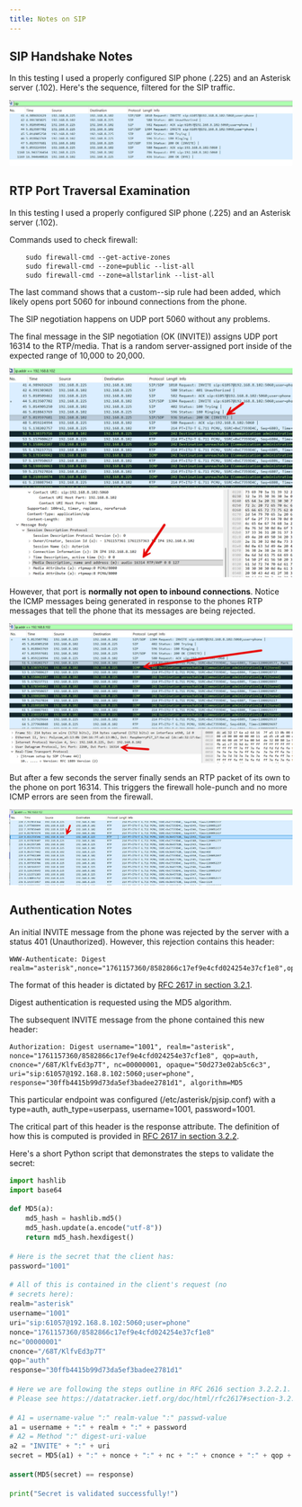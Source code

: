 ```yaml
---
title: Notes on SIP
---
```


## SIP Handshake Notes

In this testing I used a properly configured SIP phone (.225) and an Asterisk 
server (.102). Here's the sequence, filtered for the SIP traffic.

![Capture 4](/assets/images/sip-capture-4.jpg)

## RTP Port Traversal Examination

In this testing I used a properly configured SIP phone (.225) and an Asterisk 
server (.102).

Commands used to check firewall:

        sudo firewall-cmd --get-active-zones
        sudo firewall-cmd --zone=public --list-all
        sudo firewall-cmd --zone=allstarlink --list-all

The last command shows that a custom--sip rule had been added, which likely opens
port 5060 for inbound connections from the phone.

The SIP negotiation happens on UDP port 5060 without any problems.

The final message in the SIP negotiation (OK (INVITE)) assigns UDP port 16314 
to the RTP/media. That is a random server-assigned port inside of the expected 
range of 10,000 to 20,000.

![Capture 2](/assets/images/sip-capture-2.jpg)

However, that port is **normally 
not open to inbound connections**. Notice the ICMP messages being generated 
in response to the phones RTP messages that 
tell the phone that its messages are being rejected.

![Capture 1](/assets/images/sip-capture-1.jpg)

But after a few seconds the server finally sends an RTP packet of its own 
to the phone on port 16314. This triggers the firewall hole-punch and no more 
ICMP errors are seen from the firewall.

![Capture 3](/assets/images/sip-capture-3.jpg)

## Authentication Notes

An initial INVITE message from the phone was rejected by the server with a 
status 401 (Unauthorized). However, this rejection contains this header:

```http
WWW-Authenticate: Digest realm="asterisk",nonce="1761157360/8582866c17ef9e4cfd024254e37cf1e8",opaque="50d273e02ab5c6c3",algorithm=MD5,qop="auth"
```

The format of this header is dictated by [RFC 2617 in section 3.2.1](https://datatracker.ietf.org/doc/html/rfc2617#section-3.2.1).

Digest authentication is requested using the MD5 algorithm.

The subsequent INVITE message from the phone contained this new header:

```http
Authorization: Digest username="1001", realm="asterisk", nonce="1761157360/8582866c17ef9e4cfd024254e37cf1e8", qop=auth, cnonce="/68T/KlfvEd3p7T", nc=00000001, opaque="50d273e02ab5c6c3", uri="sip:61057@192.168.8.102:5060;user=phone", response="30ffb4415b99d73da5ef3badee2781d1", algorithm=MD5
```

This particular endpoint was configured (/etc/asterisk/pjsip.conf) with a 
type=auth, auth_type=userpass, username=1001, password=1001.

The critical part of this header is the response attribute. The definition of 
how this is computed is provided in [RFC 2617 in section 3.2.2](https://datatracker.ietf.org/doc/html/rfc2617#section-3.2.2).

Here's a short Python script that demonstrates the steps to validate
the secret:

```python
import hashlib
import base64

def MD5(a):
    md5_hash = hashlib.md5()
    md5_hash.update(a.encode("utf-8"))
    return md5_hash.hexdigest()

# Here is the secret that the client has:
password="1001"

# All of this is contained in the client's request (no 
# secrets here):
realm="asterisk"
username="1001"
uri="sip:61057@192.168.8.102:5060;user=phone"
nonce="1761157360/8582866c17ef9e4cfd024254e37cf1e8"
nc="00000001"
cnonce="/68T/KlfvEd3p7T"
qop="auth"
response="30ffb4415b99d73da5ef3badee2781d1"

# Here we are following the steps outline in RFC 2616 section 3.2.2.1.
# Please see https://datatracker.ietf.org/doc/html/rfc2617#section-3.2.2.1

# A1 = username-value ":" realm-value ":" passwd-value
a1 = username + ":" + realm + ":" + password
# A2 = Method ":" digest-uri-value
a2 = "INVITE" + ":" + uri
secret = MD5(a1) + ":" + nonce + ":" + nc + ":" + cnonce + ":" + qop + ":" + MD5(a2)

assert(MD5(secret) == response)

print("Secret is validated successfully!")
```



